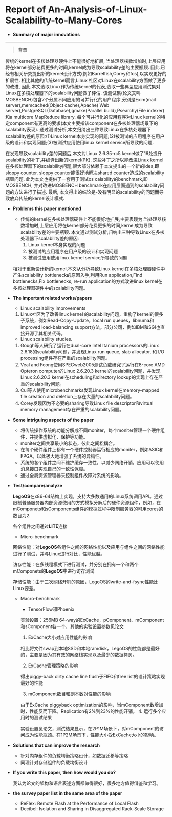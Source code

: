 # Report of An-Analysis-of-Linux-Scalability-to-Many-Cores
* **Summary of major innovations**
---
>**背景**


传统的kernel在多核处理器硬件上不能很好地扩展, 当处理器核数增加时,上层应用将在kernel部分花费更多的时间,kernel成为导致scalability差的主要瓶颈. 因此,已经有相关研究提出新的kernel设计方式(例如Barrelfish,Corey和fos),以实现更好的扩展性. 相比其他的传统kernel而言,Linux 社区对Linux在scalability方面做了更多的改进, 因此,本文选取Linux作为传统kernel的代表,选取一些典型应用测试集对Linux在多核处理器下的scalability问题做了评估. 该测试集(论文又叫MOSBENCH)包含7个分属不同应用的可并行化的用户程序,分别是Exim(mail server),memcached(Object cache),Apache( Web server),PostgreSQL(Database),gmake(Parallel build),Psearchy(File indexer)和a multicore MapReduce library. 每个可并行化的应用程序对Linux kernel的特定component有更高的要求(本文主要指该component在多核处理器场景下的scalability表现). 通过测试分析,本文归纳出三种导致Linux在多核处理器下scalability差的原因:(1)Linux kernel本身实现的问题;(2)被测试的应用程序在用户级的设计和实现问题;(3)被测试应用使用linux kernel service所导致的问题.

在发现导致scalability差的问题后,本文对Linux 2.6.35-rc5 kernel做了16处提升scalability的补丁,并编译出新的kernel(PK). 这些补丁之所以能改进Linux kernel在多核处理器下的scalability问题,很大部分依赖于本文提出的一个新的idea,即sloppy counter. sloppy counter能很好地解决shared counter造成的scalability瓶颈问题. 此为本文也提供了一套用于测试os calability的benchmark,即MOSBENCH, 并对改进MOSBENCH benchmark在应用层面遇到的scalability问题的方法进行了描述. 最后, 本文得出的结论是-没有明显的scalability的问题而导致放弃传统的kernel设计模式.

* **Problems this paper mentioned**
    
    * 传统的kernel在多核处理器硬件上不能很好地扩展,主要表现为:当处理器核数增加时,上层应用将在kernel部分花费更多的时间,kernel成为导致scalability差的主要瓶颈. 本文通过测试分析,归纳出三种导致Linux在多核处理器下scalability差的原因:
        1. Linux kernel本身实现的问题
        2. 被测试的应用程序在用户级的设计和实现问题
        3. 被测试应用使用linux kernel service所导致的问题
    
    相对于重新设计新的kernel,本文从分析导致Linux kernel在多核处理器硬件中产生scalability bottleneck的原因入手,利用Run application,Find bottlenecks,Fix bottlenecks, re-run application的方式改进linux kernel在多核处理器硬件中的scalability问题。

* **The important related works/papers**
    * Linux scalability improvements
    1. Linux社区为了改善linux kernel 的scalability问题，重构了kernel的很多子系统，例如Read-Copy-Update，local run queues，libnuma和improved
load-balancing support方法。部分公司，例如IBM和SGI也直接开源了其相关代码。
    * Linux scalability studies.
    1. Gough等人研究了运行在dual-core Intel Itanium processors的Linux 2.6.18的scalability问题，并发现Linux run queue, slab allocator,
和 I/O processing组件存在严重的scalability问题。
    2. Veal and Foong使用SPECweb2005测试负载研究了运行在8-core AMD Opteron computer的Linux 2.6.20.3 kernel的scalability问题，并发现Linux 2.6.20.3 kernel在scheduling和directory lookup的实现上存在严重的scalability问题。
    3. Cui等人使用microbenchmarks发现Linux kernel在memory-mapped file creation and deletion上存在大量的scalability问题。
    4. Corey发现因为不必要的sharing导致Linux file descriptor和virtual memory management存在严重的scalability问题。
    

* **Some intriguing aspects of the paper**
    * 将传统操作系统的功能分解成不同moniter，每个moniter管理一个硬件组件，并提供虚拟化、保护等功能。
    * moniter之间共享最小的状态，彼此之间松耦合。
    * 在每个硬件组件上都有一个硬件控制器运行相应的moniter，例如ASIC和FPGA。以此极大地增强了系统的异构性。
    * 系统的各个组件之间不维护缓存一致性，以减少网络开销，应用可以使用消息接口实现自己的一致性保障。
    * 通过全局资源管理器来控制组件故障对系统的影响。

 * **Test/compare/analyze**

     **LegoOS**在x86-64结构上实现，支持大多数通用的Linux系统调用API。通过限制普通服务器内部资源使用的方式模拟分解后的硬件资源组件，例如，在mComponets和sComponents组件的模拟过程中限制服务器的可用cores的数目为2.
     
     各个组件之间通过**LITE**连接
     * Micro-benchmark
    
     网络性能：对**LegoOS**各组件之间的网络性能以及应用与组件之间的网络性能进行了测试，并与Linux进行对比，性能优越。
    
     访存性能：在多线程模式下进行测试，并分别在拥有一个和两个mComponets的**LegoOS**中进行访存测试
     
     存储性能：由于三次网络开销的原因，LegoOS的write-and-fsync性能比Linux要差。
     
     * Macro-benchmark
        * TensorFlow和Phoenix
        
        实验设置：256MB 64-way的ExCache，pComponent、mComponent和sComponent各一个，其他的实验设置参数见论文
        
        1. ExCache大小对应用性能的影响
        
        相比将文件swap到本地SSD和本地ramdisk，LegoOS的性能都是最好的，主要是因为其有效的网络栈实现以及最少的数据拷贝。
        
        2. ExCache管理策略的影响
      
        得出piggy-back dirty cache line flush于FIFO和free list的设计策略实现最好的性能
        
        3. mComponent数目和副本数对性能的影响
        
        由于ExCache piggyback optimization的影响，当mComponent数增加时，性能反而下降。Replication有2%到23%的性能开销。
        4. 运行多个应用时的测试结果
        
        实验设置见论文，测试结果显示，在2P1M场景下，对mComponent的访问成为性能瓶颈。在1P2M场景下，性能大小受ExCache大小的影响。
        
 * **Solutions that can improve the research**    
    * 针对内存组件的负载均衡策略设计，如数据迁移等策略
    * 同理针对存储组件的负载均衡设计
    

* **If you write this paper, then how would you do?**

    我认为论文的架构和语言表述方面都做得很好，很多地方值得借鉴和学习。
    
* **the survey paper list in the same area of the paper**

   * ReFlex: Remote Flash at the Performance of Local Flash
   * Decibel: Isolation and Sharing in Disaggregated Rack-Scale Storage
